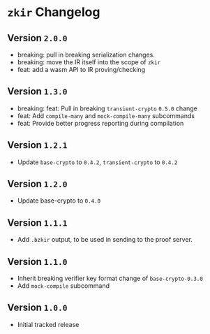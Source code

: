 # `zkir` Changelog

## Version `2.0.0`

- breaking: pull in breaking serialization changes.
- breaking: move the IR itself into the scope of `zkir`
- feat: add a wasm API to IR proving/checking

## Version `1.3.0`

- breaking: feat: Pull in breaking `transient-crypto` `0.5.0` change
- feat: Add `compile-many` and `mock-compile-many` subcommands
- feat: Provide better progress reporting during compilation

## Version `1.2.1`

- Update `base-crypto` to `0.4.2`, `transient-crypto` to `0.4.2`

## Version `1.2.0`

- Update base-crypto to `0.4.0`

## Version `1.1.1`

- Add `.bzkir` output, to be used in sending to the proof server.

## Version `1.1.0`

- Inherit breaking verifier key format change of `base-crypto-0.3.0`
- Add `mock-compile` subcommand

## Version `1.0.0`

- Initial tracked release
